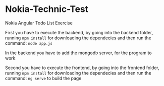 # Nokia-Technic-Test
Nokia Angular Todo List Exercise

First you have to execute the backend, by going into the backend folder, running `npm install` for downloading the dependecies and then run the command: `node app.js`

In the backend you have to add the mongodb server, for the program to work

Second you have to execute the frontend, by going into the frontend folder, running `npm install` for downloading the dependecies and then run the command: `ng serve` to build the page
